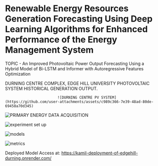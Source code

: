 # Renewable Energy Resources Generation Forecasting Using Deep Learning Algorithms for Enhanced Performance of the Energy Management System

TOPIC - An Improved Photovoltaic Power Output Forecasting Using a Hybrid Model of Bi-LSTM and Informer with Autoregressive Features Optimization

DURNING CENTRE COMPLEX, EDGE HILL UNIVERSITY PHOTOVOLTAIC SYSTEM HISTORICAL GENERATION OUTPUT.




                            ![DURNING CENTRE PV SYSTEM](https://github.com/user-attachments/assets/c989c366-7e39-48ad-80de-69458a70d345)




![PRIMARY ENERGY DATA ACQUISITION](https://github.com/user-attachments/assets/efa138cb-e97c-4ba4-9c7e-62b2a42ebd3b)



![experiment set up](https://github.com/user-attachments/assets/cf63099d-8068-4290-afc6-2093bd418bf0)


![models](https://github.com/user-attachments/assets/fbb10d72-e27c-47aa-b40e-3f769f1cd16e)


![metrics](https://github.com/user-attachments/assets/f57e575a-be7e-4a7c-8da6-fa11716f20d9)


Deployed Model Access at:
https://kamil-deployment-of-edgehill-durning.onrender.com/

